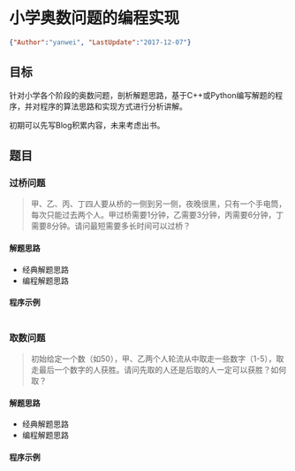 # 小学奥数问题的编程实现

<link rel="stylesheet" type="text/css" href="../auto-number-title.css" />

```json
{"Author":"yanwei", "LastUpdate":"2017-12-07"}
```

## 目标

针对小学各个阶段的奥数问题，剖析解题思路，基于C++或Python编写解题的程序，并对程序的算法思路和实现方式进行分析讲解。

初期可以先写Blog积累内容，未来考虑出书。

## 题目

### 过桥问题

> 甲、乙、丙、丁四人要从桥的一侧到另一侧，夜晚很黑，只有一个手电筒，每次只能过去两个人。甲过桥需要1分钟，乙需要3分钟，丙需要6分钟，丁需要8分钟。请问最短需要多长时间可以过桥？

#### 解题思路
* 经典解题思路
* 编程解题思路

#### 程序示例
```python
```

### 取数问题

> 初始给定一个数（如50），甲、乙两个人轮流从中取走一些数字（1-5），取走最后一个数字的人获胜。请问先取的人还是后取的人一定可以获胜？如何取？

#### 解题思路
* 经典解题思路
* 编程解题思路

#### 程序示例
```python
```